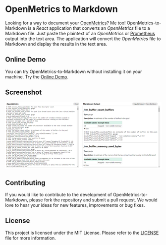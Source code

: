 # OpenMetrics to Markdown

Looking for a way to document your [OpenMetrics](https://openmetrics.io/)? Me too! OpenMetrics-to-Markdown is a _React_ application that converts an _OpenMetrics_ file to a Markdown file. Just paste the plaintext of an _OpenMetrics_ or [Prometheus](https://prometheus.io/) output into the text area. The application will convert the _OpenMetrics_ file to Markdown and display the results in the text area.

## Online Demo

You can try OpenMetrics-to-Markdown without installing it on your machine. Try the [Online Demo](https://jburgess.github.io/openmetrics-to-markdown/).

## Screenshot

![Screenshot](images/screenshot.png "OpenMetrics to Markdown")

## Contributing

If you would like to contribute to the development of OpenMetrics-to-Markdown, please fork the repository and submit a pull request. We would love to hear your ideas for new features, improvements or bug fixes.

## License

This project is licensed under the MIT License. Please refer to the [LICENSE](LICENSE) file for more information.
